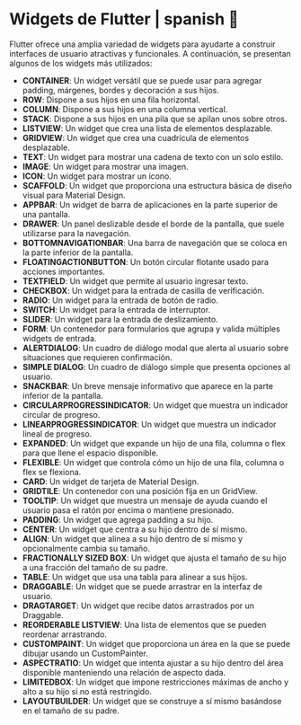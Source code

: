 # Widgets de Flutter | spanish 💙

Flutter ofrece una amplia variedad de widgets para ayudarte a construir interfaces de usuario atractivas y funcionales. A continuación, se presentan algunos de los widgets más utilizados:

- **CONTAINER**: Un widget versátil que se puede usar para agregar padding, márgenes, bordes y decoración a sus hijos.
- **ROW**: Dispone a sus hijos en una fila horizontal.
- **COLUMN**: Dispone a sus hijos en una columna vertical.
- **STACK**: Dispone a sus hijos en una pila que se apilan unos sobre otros.
- **LISTVIEW**: Un widget que crea una lista de elementos desplazable.
- **GRIDVIEW**: Un widget que crea una cuadrícula de elementos desplazable.
- **TEXT**: Un widget para mostrar una cadena de texto con un solo estilo.
- **IMAGE**: Un widget para mostrar una imagen.
- **ICON**: Un widget para mostrar un ícono.
- **SCAFFOLD**: Un widget que proporciona una estructura básica de diseño visual para Material Design.
- **APPBAR**: Un widget de barra de aplicaciones en la parte superior de una pantalla.
- **DRAWER**: Un panel deslizable desde el borde de la pantalla, que suele utilizarse para la navegación.
- **BOTTOMNAVIGATIONBAR**: Una barra de navegación que se coloca en la parte inferior de la pantalla.
- **FLOATINGACTIONBUTTON**: Un botón circular flotante usado para acciones importantes.
- **TEXTFIELD**: Un widget que permite al usuario ingresar texto.
- **CHECKBOX**: Un widget para la entrada de casilla de verificación.
- **RADIO**: Un widget para la entrada de botón de radio.
- **SWITCH**: Un widget para la entrada de interruptor.
- **SLIDER**: Un widget para la entrada de deslizamiento.
- **FORM**: Un contenedor para formularios que agrupa y valida múltiples widgets de entrada.
- **ALERTDIALOG**: Un cuadro de diálogo modal que alerta al usuario sobre situaciones que requieren confirmación.
- **SIMPLE DIALOG**: Un cuadro de diálogo simple que presenta opciones al usuario.
- **SNACKBAR**: Un breve mensaje informativo que aparece en la parte inferior de la pantalla.
- **CIRCULARPROGRESSINDICATOR**: Un widget que muestra un indicador circular de progreso.
- **LINEARPROGRESSINDICATOR**: Un widget que muestra un indicador lineal de progreso.
- **EXPANDED**: Un widget que expande un hijo de una fila, columna o flex para que llene el espacio disponible.
- **FLEXIBLE**: Un widget que controla cómo un hijo de una fila, columna o flex se flexiona.
- **CARD**: Un widget de tarjeta de Material Design.
- **GRIDTILE**: Un contenedor con una posición fija en un GridView.
- **TOOLTIP**: Un widget que muestra un mensaje de ayuda cuando el usuario pasa el ratón por encima o mantiene presionado.
- **PADDING**: Un widget que agrega padding a su hijo.
- **CENTER**: Un widget que centra a su hijo dentro de sí mismo.
- **ALIGN**: Un widget que alinea a su hijo dentro de sí mismo y opcionalmente cambia su tamaño.
- **FRACTIONALLY SIZED BOX**: Un widget que ajusta el tamaño de su hijo a una fracción del tamaño de su padre.
- **TABLE**: Un widget que usa una tabla para alinear a sus hijos.
- **DRAGGABLE**: Un widget que se puede arrastrar en la interfaz de usuario.
- **DRAGTARGET**: Un widget que recibe datos arrastrados por un Draggable.
- **REORDERABLE LISTVIEW**: Una lista de elementos que se pueden reordenar arrastrando.
- **CUSTOMPAINT**: Un widget que proporciona un área en la que se puede dibujar usando un CustomPainter.
- **ASPECTRATIO**: Un widget que intenta ajustar a su hijo dentro del área disponible manteniendo una relación de aspecto dada.
- **LIMITEDBOX**: Un widget que impone restricciones máximas de ancho y alto a su hijo si no está restringido.
- **LAYOUTBUILDER**: Un widget que se construye a sí mismo basándose en el tamaño de su padre.
